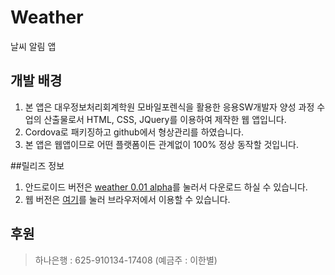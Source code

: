 # Weather
날씨 알림 앱

## 개발 배경
1. 본 앱은 대우정보처리회계학원 모바일포렌식을 활용한 응용SW개발자 양성
과정 수업의 산출물로서 HTML, CSS, JQuery를 이용하여 제작한 웹 앱입니다.
2. Cordova로 패키징하고 github에서 형상관리를 하였습니다.
3. 본 앱은 웹앱이므로 어떤 플랫폼이든 관계없이 100% 정상 동작할 것입니다.

##릴리즈 정보
1. 안드로이드 버전은 [weather 0.01 alpha](https://github.com/leehanbyeo/weather/raw/master/weather.apk)를 눌러서 다운로드 하실 수 있습니다.
2. 웹 버전은 [여기](http://zmsquf789.dothome.co.kr/hhi)를 눌러 브라우저에서 이용할 수 있습니다.

## 후원
> 하나은행 : 625-910134-17408 (예금주 : 이한별)
